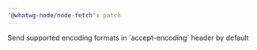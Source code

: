 ```yaml
---
'@whatwg-node/node-fetch': patch
---
```


Send supported encoding formats in \`accept-encoding\` header by default

